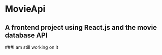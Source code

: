 # MovieApi
## A frontend project using React.js and the movie database API
###I am still working on it
